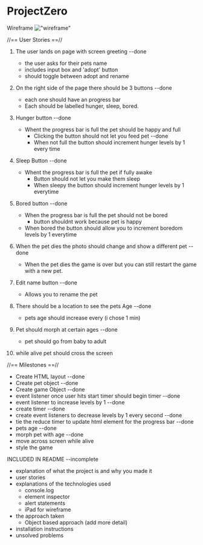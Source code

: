 # ProjectZero

Wireframe
!["wireframe"](./relative/path/to/image)

//== User Stories ==//

1. The user lands on page with screen greeting --done
    - the user asks for their pets name
    - includes input box and 'adopt' button
    - should toggle between adopt and rename

2. On the right side of the page there should be 3 buttons --done
    - each one should have an progress bar 
    - Each should be labelled hunger, sleep, bored. 

3. Hunger button --done
    - Whent the progress bar is full the pet should be happy and full
        - Clicking the button should not let you feed pet --done
        - When not full the button should increment hunger levels by 1 every time

4. Sleep Button --done
    - Whent the progress bar is full the pet if fully awake
        - Button should not let you make them sleep
        - When sleepy the button should increment hunger levels by 1 everytime

5. Bored button --done
    - When the progress bar is full the pet should not be bored
        - button shouldnt work because pet is happy
    - When bored the button should allow you to increment boredom levels by 1 everytime

6. When the pet dies the photo should change and show a different pet --done
    - When the pet dies the game is over but you can still restart the game with a new pet.

7. Edit name button --done
    - Allows you to rename the pet

8. There should be a location to see the pets Age --done
    - pets age should increase every (i chose 1 min)

9. Pet should morph at certain ages --done
    - pet should go from baby to adult

10. while alive pet should cross the screen

//== Milestones ==//
- Create HTML layout --done
- Create pet object --done
- Create game Object --done
- event listener once user hits start timer should begin timer --done
- event listener to increase levels by 1 --done
- create timer --done
- create event listeners to decrease levels by 1 every second --done
- tie the reduce timer to update html element for the progress bar --done
- pets age --done
- morph pet with age --done
- move across screen while alive
- style the game

INCLUDED IN README --incomplete
- explanation of what the project is and why you made it
- user stories
- explanations of the technologies used
    - console.log
    - element inspector
    - alert statements
    - iPad for wireframe
- the approach taken
    - Object based approach (add more detail)
- installation instructions
- unsolved problems


    